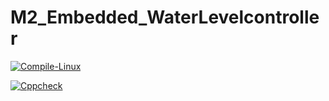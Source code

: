 # M2_Embedded_WaterLevelcontroller

[![Compile-Linux](https://github.com/Kumarkovela/M2_Embedded_Water_Level_Controller/actions/workflows/Compile.yml/badge.svg)](https://github.com/Kumarkovela/M2_Embedded_Water_Level_Controller/actions/workflows/Compile.yml)

[![Cppcheck](https://github.com/Kumarkovela/M2_Embedded_Water_Level_Controller/actions/workflows/cpp.yml/badge.svg)](https://github.com/Kumarkovela/M2_Embedded_Water_Level_Controller/actions/workflows/cpp.yml)

